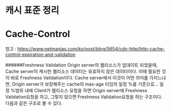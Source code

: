 캐시 표준 정리
===

# Cache-Control
참고 : https://www.netmanias.com/ko/post/blog/5654/cdn-http/http-cache-control-expiration-and-validation

######Freshness Validation
Origin server의 웹리소스가 업데이트 되었을때, Cache server의 캐시한 웹리소스 데이터는 유효하지 않은 데이터이다.
이때 필요한 것이 바로 Freshness Validation이다.
Cache server에서 이것이 어떤 의미를 가지느냐면, Origin server가 보장해주는 cache의 max-age 타임의 일정 %를 기준으로... 일정 %범위 내에 Client가 웹리소스 요청을 하면 Origin server에 Freshness Validation요청을 하고, 그렇지 않으면 Freshness Validation요청을 하는 구조이다.
다음과 같은 구조로 볼 수 있다.
